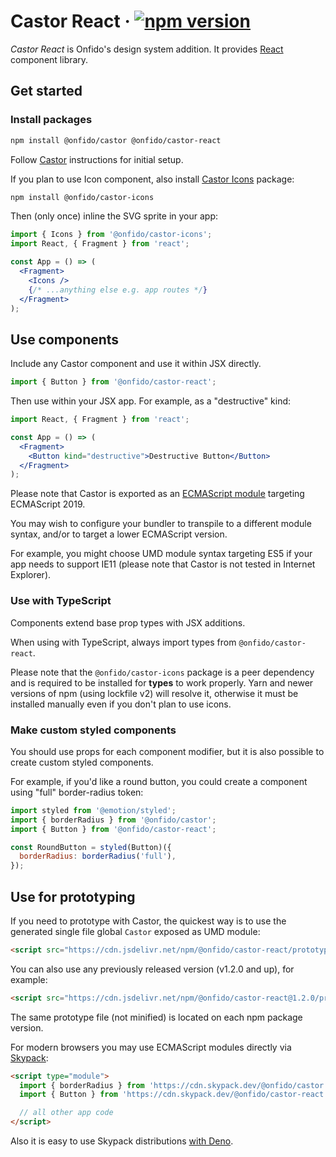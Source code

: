 # Castor React &middot; [![npm version](https://img.shields.io/npm/v/@onfido/castor-react.svg?style=flat-square)](https://www.npmjs.com/package/@onfido/castor-react)

_Castor React_ is Onfido's design system addition. It provides [React](https://reactjs.org/) component library.

## Get started

### Install packages

```sh
npm install @onfido/castor @onfido/castor-react
```

Follow [Castor](https://github.com/onfido/castor) instructions for initial setup.

If you plan to use Icon component, also install [Castor Icons](https://github.com/onfido/castor-icons) package:

```sh
npm install @onfido/castor-icons
```

Then (only once) inline the SVG sprite in your app:

```jsx
import { Icons } from '@onfido/castor-icons';
import React, { Fragment } from 'react';

const App = () => (
  <Fragment>
    <Icons />
    {/* ...anything else e.g. app routes */}
  </Fragment>
);
```

## Use components

Include any Castor component and use it within JSX directly.

```js
import { Button } from '@onfido/castor-react';
```

Then use within your JSX app. For example, as a "destructive" kind:

```jsx
import React, { Fragment } from 'react';

const App = () => (
  <Fragment>
    <Button kind="destructive">Destructive Button</Button>
  </Fragment>
);
```

Please note that Castor is exported as an [ECMAScript module](https://developer.mozilla.org/en-US/docs/Web/JavaScript/Guide/Modules) targeting ECMAScript 2019.

You may wish to configure your bundler to transpile to a different module syntax, and/or to target a lower ECMAScript version.

For example, you might choose UMD module syntax targeting ES5 if your app needs to support IE11 (please note that Castor is not tested in Internet Explorer).

### Use with TypeScript

Components extend base prop types with JSX additions.

When using with TypeScript, always import types from `@onfido/castor-react`.

Please note that the `@onfido/castor-icons` package is a peer dependency and is required to be installed for **types** to work properly. Yarn and newer versions of npm (using lockfile v2) will resolve it, otherwise it must be installed manually even if you don't plan to use icons.

### Make custom styled components

You should use props for each component modifier, but it is also possible to create custom styled components.

For example, if you'd like a round button, you could create a component using "full" border-radius token:

```jsx
import styled from '@emotion/styled';
import { borderRadius } from '@onfido/castor';
import { Button } from '@onfido/castor-react';

const RoundButton = styled(Button)({
  borderRadius: borderRadius('full'),
});
```

## Use for prototyping

If you need to prototype with Castor, the quickest way is to use the generated single file global `Castor` exposed as UMD module:

```html
<script src="https://cdn.jsdelivr.net/npm/@onfido/castor-react/prototype.min.js"></script>
```

You can also use any previously released version (v1.2.0 and up), for example:

```html
<script src="https://cdn.jsdelivr.net/npm/@onfido/castor-react@1.2.0/prototype.min.js"></script>
```

The same prototype file (not minified) is located on each npm package version.

For modern browsers you may use ECMAScript modules directly via [Skypack](https://www.skypack.dev/):

```html
<script type="module">
  import { borderRadius } from 'https://cdn.skypack.dev/@onfido/castor';
  import { Button } from 'https://cdn.skypack.dev/@onfido/castor-react';

  // all other app code
</script>
```

Also it is easy to use Skypack distributions [with Deno](https://docs.skypack.dev/skypack-cdn/code/deno).
